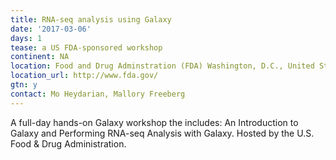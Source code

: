 ```yaml
---
title: RNA-seq analysis using Galaxy
date: '2017-03-06'
days: 1
tease: a US FDA-sponsored workshop
continent: NA
location: Food and Drug Adminstration (FDA) Washington, D.C., United States
location_url: http://www.fda.gov/
gtn: y
contact: Mo Heydarian, Mallory Freeberg
---
```


A full-day hands-on Galaxy workshop the includes: An Introduction to Galaxy and Performing RNA-seq Analysis with Galaxy. Hosted by the U.S. Food & Drug Administration.

